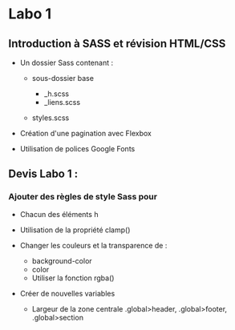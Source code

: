 # Labo 1 
## Introduction à SASS et révision HTML/CSS

- Un dossier Sass contenant :
    - sous-dossier base
        - _h.scss
        - _liens.scss

    - styles.scss

- Création d'une pagination avec Flexbox    
- Utilisation de polices Google Fonts

## Devis Labo 1 :

### Ajouter des règles de style Sass pour
- Chacun des éléments h
- Utilisation de la propriété clamp()
- Changer les couleurs et la transparence de :
    - background-color
    - color
    - Utiliser la fonction rgba()

- Créer de nouvelles variables 
    - Largeur de la zone centrale .global>header, .global>footer, .global>section


